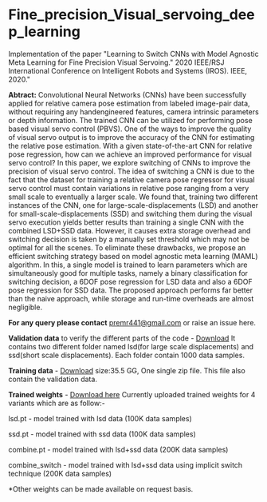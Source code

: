 # Fine_precision_Visual_servoing_deep_learning
Implementation of the paper "Learning to Switch CNNs with Model Agnostic Meta Learning for Fine Precision Visual Servoing." 2020 IEEE/RSJ International Conference on Intelligent Robots and Systems (IROS). IEEE, 2020."

**Abtract:**
Convolutional Neural Networks (CNNs) have been successfully applied for relative camera pose estimation from labeled image-pair data, without requiring any handengineered features, camera intrinsic parameters or depth information. The trained CNN can be utilized for performing pose based visual servo control (PBVS). One of the ways to improve the quality of visual servo output is to improve the accuracy of the CNN for estimating the relative pose estimation. With a given state-of-the-art CNN for relative pose regression, how can we achieve an improved performance for visual servo control? In this paper, we explore switching of CNNs to improve the precision of visual servo control. The idea of switching a CNN is due to the fact that the dataset for training a relative camera pose regressor for visual servo control must contain variations in relative pose ranging from a very small scale to eventually a larger scale. We found that, training two different instances of the CNN, one for large-scale-displacements (LSD) and another for small-scale-displacements (SSD) and switching them during the visual servo execution yields better results than training a single CNN with the combined LSD+SSD data. However, it causes extra storage overhead and switching decision is taken by a manually set threshold which may not be optimal for all the scenes. To eliminate these drawbacks, we propose an efficient switching strategy based on model agnostic meta learning (MAML) algorithm. In this, a single model is trained to learn parameters which are simultaneously good for multiple tasks, namely a binary classification for switching decision, a 6DOF pose regression for LSD data and also a 6DOF pose regression for SSD data. The proposed approach performs far better than the naive approach, while storage and run-time overheads are almost negligible.

**For any query please contact** premr441@gmail.com  or raise an issue here.

**Validation data** to verify the different parts of the code - [Download](https://drive.google.com/file/d/1YPyqyM98L4PS2BcXUs3rVLRNFtU10aye/view?usp=sharing)
It contains two different folder named lsd(for large scale displacements) and ssd(short scale displacements). Each folder contain 1000 data samples. 

**Training data** - [Download](https://www.dropbox.com/s/tkqfty4yx6lf3jn/train_data_vs1.zip?dl=0) size:35.5 GG, One single zip file. This file also contain the validation data.

**Trained weights** - [Download here](https://drive.google.com/file/d/1MNo3KuChqkdwvjiRsE4JiVhTaKVA07BZ/view?usp=sharing) Currently uploaded trained weights for 4 variants which are as follow:-

lsd.pt - model trained with lsd data (100K data samples)

ssd.pt - model trained with ssd data (100K data samples)

combine.pt - model trained with lsd+ssd data (200K data samples)

combine_switch - model trained with lsd+ssd data using implicit switch technique (200K data samples)

*Other weights can be made available on request basis. 
